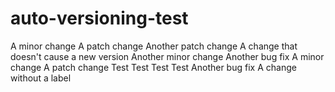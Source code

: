 # auto-versioning-test

A minor change
A patch change
Another patch change
A change that doesn't cause a new version
Another minor change
Another bug fix
A minor change
A patch change
Test
Test
Test
Test
Another bug fix
A change without a label
